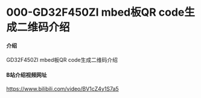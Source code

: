 # 000-GD32F450ZI mbed板QR code生成二维码介绍

#### 介绍
GD32F450ZI mbed板QR code生成二维码介绍

#### B站介绍视频网址
https://www.bilibili.com/video/BV1cZ4y1S7a5
